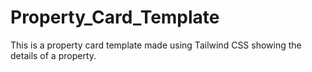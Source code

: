 # Property_Card_Template
This is a property card template made using Tailwind CSS showing the details of a property.
